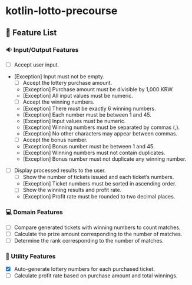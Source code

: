 # kotlin-lotto-precourse

## 📂 Feature List

### 🔉 Input/Output Features

- [ ] Accept user input.
- [Exception] Input must not be empty.
    - [ ] Accept the lottery purchase amount.
    - [Exception] Purchase amount must be divisible by 1,000 KRW.
    - [Exception] All input values must be numeric.
    - [ ] Accept the winning numbers.
    - [Exception] There must be exactly 6 winning numbers.
    - [Exception] Each number must be between 1 and 45.
    - [Exception] Input values must be numeric.
    - [Exception] Winning numbers must be separated by commas (,).
    - [Exception] No other characters may appear between commas.
    - [ ] Accept the bonus number.
    - [Exception] Bonus number must be between 1 and 45.
    - [Exception] Winning numbers must not contain duplicates.
    - [Exception] Bonus number must not duplicate any winning number.
- [ ] Display processed results to the user.
    - [ ] Show the number of tickets issued and each ticket’s numbers.
    - [Exception] Ticket numbers must be sorted in ascending order.
    - [ ] Show the winning results and profit rate.
    - [Exception] Profit rate must be rounded to two decimal places.

### 💻 Domain Features

- [ ] Compare generated tickets with winning numbers to count matches.
- [ ] Calculate the prize amount corresponding to the number of matches.
- [ ] Determine the rank corresponding to the number of matches.

### 🔨 Utility Features

- [x] Auto-generate lottery numbers for each purchased ticket.
- [ ] Calculate profit rate based on purchase amount and total winnings.